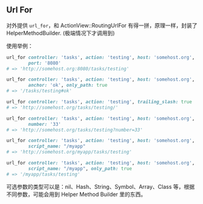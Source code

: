 ## Url For

对外提供 `url_for`，和 ActionView::RoutingUrlFor 有得一拼，原理一样，封装了 HelperMethodBuilder. (极端情况下才调用到)

使用举例：

```ruby
url_for controller: 'tasks', action: 'testing', host: 'somehost.org',
        port: '8080'
# => 'http://somehost.org:8080/tasks/testing'

url_for controller: 'tasks', action: 'testing', host: 'somehost.org',
        anchor: 'ok', only_path: true
# => '/tasks/testing#ok'

url_for controller: 'tasks', action: 'testing', trailing_slash: true
# => 'http://somehost.org/tasks/testing/'

url_for controller: 'tasks', action: 'testing', host: 'somehost.org',
        number: '33'
# => 'http://somehost.org/tasks/testing?number=33'

url_for controller: 'tasks', action: 'testing', host: 'somehost.org',
        script_name: "/myapp"
# => 'http://somehost.org/myapp/tasks/testing'

url_for controller: 'tasks', action: 'testing', host: 'somehost.org',
        script_name: "/myapp", only_path: true
# => '/myapp/tasks/testing'
```

可选参数的类型可以是：nil、Hash、String、Symbol、Array、Class 等，根据不同参数，可能会用到 Helper Method Builder 里的东西。
